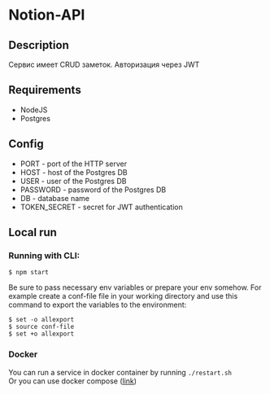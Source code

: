 # Notion-API

## Description
Сервис имеет CRUD заметок. Авторизация через JWT
## Requirements
* NodeJS
* Postgres
## Config
* PORT - port of the HTTP server
* HOST - host of the Postgres DB
* USER - user of the Postgres DB
* PASSWORD - password of the Postgres DB
* DB - database name
* TOKEN_SECRET - secret for JWT authentication
## Local run
### Running with CLI:
```$ npm start```<br>

Be sure to pass necessary env variables or prepare your env somehow. For example create a conf-file file in your working directory and use this command to export the variables to the environment:
```
$ set -o allexport
$ source conf-file
$ set +o allexport
```
### Docker
You can run a service in docker container by running ```./restart.sh```<br>
Or you can use docker compose ([link](https://github.com/Naramig/testAppDocumentation))
